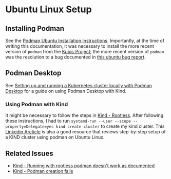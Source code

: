 # Ubuntu Linux Setup

## Installing Podman

See the [Podman Ubuntu Installation Instructions](https://podman.io/docs/installation#ubuntu). Importantly, at the time of writing this documentation, it was necessary to install the more recent version of `podman` from the [Kubic Project](https://build.opensuse.org/package/show/devel:kubic:libcontainers:unstable/podman); the more recent version of `podman` was the resolution to a bug documented in [this ubuntu bug report](https://bugs.launchpad.net/ubuntu/+source/libpod/+bug/2024394).


## Podman Desktop

See [Setting up and running a Kubernetes cluster locally with Podman Desktop](https://podman-desktop.io/blog/running-a-local-kubernetes-cluster-with-podman-desktop) for a guide on using Podman Desktop with Kind.

### Using Podman with Kind

It might be necessary to follow the steps in [Kind - Rootless](https://kind.sigs.k8s.io/docs/user/rootless/#creating-a-kind-cluster-with-rootless-podman). After following these instructions, I had to run `systemd-run --user --scope --property=Delegate=yes kind create cluster` to create my kind cluster. This [Linkedin Arcticle](https://www.linkedin.com/pulse/deploying-kubernetes-in-docker-kind-cluster-using-podman-tom-dean-1c) is also a good resource that reviews step-by-step setup of a KIND cluster using podman on Ubuntu Linux.


## Related Issues
- [Kind - Running with rootless podman doesn't work as documented](https://github.com/kubernetes-sigs/kind/issues/2872)
- [Kind - Podman creation fails](https://github.com/kubernetes-sigs/kind/issues/2537)